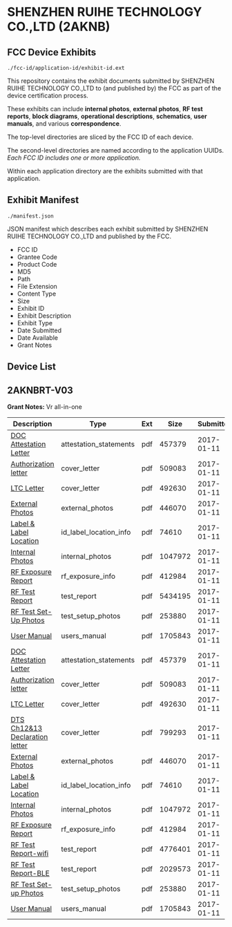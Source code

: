 # SHENZHEN RUIHE TECHNOLOGY CO.,LTD (2AKNB)
## FCC Device Exhibits

```
./fcc-id/application-id/exhibit-id.ext
```

This repository contains the exhibit documents submitted by SHENZHEN RUIHE TECHNOLOGY CO.,LTD to (and published by) the FCC as part of the device certification process.

These exhibits can include **internal photos**, **external photos**, **RF test reports**, **block diagrams**, **operational descriptions**, **schematics**, **user manuals**, and various **correspondence**.

The top-level directories are sliced by the FCC ID of each device.

The second-level directories are named according to the application UUIDs. *Each FCC ID includes one or more application.*

Within each application directory are the exhibits submitted with that application. 

## Exhibit Manifest

```
./manifest.json
```

JSON manifest which describes each exhibit submitted by SHENZHEN RUIHE TECHNOLOGY CO.,LTD and published by the FCC.

- FCC ID
- Grantee Code
- Product Code
- MD5
- Path
- File Extension
- Content Type
- Size
- Exhibit ID
- Exhibit Description
- Exhibit Type
- Date Submitted
- Date Available
- Grant Notes

## Device List
## 2AKNBRT-V03
**Grant Notes:** Vr all-in-one

| Description | Type | Ext | Size | Submitted | Available |
| ----------- | ---- | --- | ---- | --------- | --------- |
| [DOC Attestation Letter](2AKNBRT-V03/77c67de6ed118fa1ad6e82467f760d20/3254237.pdf) | attestation_statements | pdf | 457379 | 2017-01-11 | 2017-01-11 |
| [Authorization letter](2AKNBRT-V03/77c67de6ed118fa1ad6e82467f760d20/3254239.pdf) | cover_letter | pdf | 509083 | 2017-01-11 | 2017-01-11 |
| [LTC Letter](2AKNBRT-V03/77c67de6ed118fa1ad6e82467f760d20/3254240.pdf) | cover_letter | pdf | 492630 | 2017-01-11 | 2017-01-11 |
| [External Photos](2AKNBRT-V03/77c67de6ed118fa1ad6e82467f760d20/3254241.pdf) | external_photos | pdf | 446070 | 2017-01-11 | 2017-01-11 |
| [Label & Label Location](2AKNBRT-V03/77c67de6ed118fa1ad6e82467f760d20/3254242.pdf) | id_label_location_info | pdf | 74610 | 2017-01-11 | 2017-01-11 |
| [Internal Photos](2AKNBRT-V03/77c67de6ed118fa1ad6e82467f760d20/3254243.pdf) | internal_photos | pdf | 1047972 | 2017-01-11 | 2017-01-11 |
| [RF Exposure Report](2AKNBRT-V03/77c67de6ed118fa1ad6e82467f760d20/3254245.pdf) | rf_exposure_info | pdf | 412984 | 2017-01-11 | 2017-01-11 |
| [RF Test Report](2AKNBRT-V03/77c67de6ed118fa1ad6e82467f760d20/3254247.pdf) | test_report | pdf | 5434195 | 2017-01-11 | 2017-01-11 |
| [RF Test Set-Up Photos](2AKNBRT-V03/77c67de6ed118fa1ad6e82467f760d20/3254248.pdf) | test_setup_photos | pdf | 253880 | 2017-01-11 | 2017-01-11 |
| [User Manual](2AKNBRT-V03/77c67de6ed118fa1ad6e82467f760d20/3254249.pdf) | users_manual | pdf | 1705843 | 2017-01-11 | 2017-01-11 |
| [DOC Attestation Letter](2AKNBRT-V03/b02ac3432dd0a13cfb3ac7293849c084/3254237.pdf) | attestation_statements | pdf | 457379 | 2017-01-11 | 2017-01-11 |
| [Authorization letter](2AKNBRT-V03/b02ac3432dd0a13cfb3ac7293849c084/3254239.pdf) | cover_letter | pdf | 509083 | 2017-01-11 | 2017-01-11 |
| [LTC Letter](2AKNBRT-V03/b02ac3432dd0a13cfb3ac7293849c084/3254240.pdf) | cover_letter | pdf | 492630 | 2017-01-11 | 2017-01-11 |
| [DTS Ch12&13 Declaration letter](2AKNBRT-V03/b02ac3432dd0a13cfb3ac7293849c084/3254267.pdf) | cover_letter | pdf | 799293 | 2017-01-11 | 2017-01-11 |
| [External Photos](2AKNBRT-V03/b02ac3432dd0a13cfb3ac7293849c084/3254241.pdf) | external_photos | pdf | 446070 | 2017-01-11 | 2017-01-11 |
| [Label & Label Location](2AKNBRT-V03/b02ac3432dd0a13cfb3ac7293849c084/3254242.pdf) | id_label_location_info | pdf | 74610 | 2017-01-11 | 2017-01-11 |
| [Internal Photos](2AKNBRT-V03/b02ac3432dd0a13cfb3ac7293849c084/3254243.pdf) | internal_photos | pdf | 1047972 | 2017-01-11 | 2017-01-11 |
| [RF Exposure Report](2AKNBRT-V03/b02ac3432dd0a13cfb3ac7293849c084/3254245.pdf) | rf_exposure_info | pdf | 412984 | 2017-01-11 | 2017-01-11 |
| [RF Test Report-wifi](2AKNBRT-V03/b02ac3432dd0a13cfb3ac7293849c084/3254290.pdf) | test_report | pdf | 4776401 | 2017-01-11 | 2017-01-11 |
| [RF Test Report-BLE](2AKNBRT-V03/b02ac3432dd0a13cfb3ac7293849c084/3254291.pdf) | test_report | pdf | 2029573 | 2017-01-11 | 2017-01-11 |
| [RF Test Set-up Photos](2AKNBRT-V03/b02ac3432dd0a13cfb3ac7293849c084/3254248.pdf) | test_setup_photos | pdf | 253880 | 2017-01-11 | 2017-01-11 |
| [User Manual](2AKNBRT-V03/b02ac3432dd0a13cfb3ac7293849c084/3254249.pdf) | users_manual | pdf | 1705843 | 2017-01-11 | 2017-01-11 |
